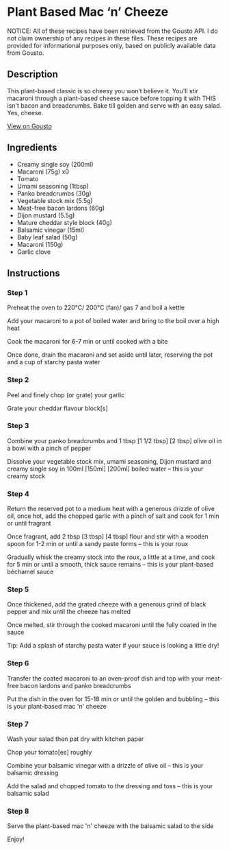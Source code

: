 # Plant Based Mac ‘n’ Cheeze

NOTICE: All of these recipes have been retrieved from the Gousto API. I do not claim ownership of any recipes in these files. These recipes are provided for informational purposes only, based on publicly available data from Gousto.

## Description

This plant-based classic is so cheesy you won’t believe it. You'll stir macaroni through a plant-based cheese sauce before topping it with THIS isn't bacon and breadcrumbs. Bake till golden and serve with an easy salad. Yes, cheese.

[View on Gousto](https://www.gousto.co.uk/recipes/cookbook/plant-based-mac-n-cheeze)

## Ingredients

- Creamy single soy (200ml)
- Macaroni (75g) x0
- Tomato
- Umami seasoning (1tbsp)
- Panko breadcrumbs (30g)
- Vegetable stock mix (5.5g)
- Meat-free bacon lardons (60g)
- Dijon mustard (5.5g)
- Mature cheddar style block (40g)
- Balsamic vinegar (15ml)
- Baby leaf salad (50g)
- Macaroni (150g)
- Garlic clove

## Instructions


### Step 1

Preheat the oven to 220°C/ 200°C (fan)/ gas 7 and boil a kettle

Add your macaroni to a pot of boiled water and bring to the boil over a high heat

Cook the macaroni for 6-7 min or until cooked with a bite

Once done, drain the macaroni and set aside until later, reserving the pot and a cup of starchy pasta water


### Step 2

Peel and finely chop (or grate) your garlic

Grate your cheddar flavour block[s]


### Step 3

Combine your panko breadcrumbs and 1 tbsp <span class="text-purple">[1 1/2 tbsp]</span> <span class="text-danger">[2 tbsp] </span>olive oil in a bowl with a pinch of pepper

Dissolve your vegetable stock mix, umami seasoning, Dijon mustard and creamy single soy in 100ml <span class="text-purple">[150ml]</span> <span class="text-danger">[200ml]</span> boiled water – this is your creamy stock


### Step 4

Return the reserved pot to a medium heat with a generous drizzle of olive oil, once hot, add the chopped garlic with a pinch of salt and cook for 1 min or until fragrant

Once fragrant, add 2 tbsp <span class="text-purple">[3 tbsp]</span><span class="text-danger"> [4 tbsp] </span>flour and stir with a wooden spoon for 1-2 min or until a sandy paste forms – this is your roux

Gradually whisk the creamy stock into the roux, a little at a time, and cook for 5 min or until a smooth, thick sauce remains – this is your plant-based béchamel sauce


### Step 5

Once thickened, add the grated cheeze with a generous grind of black pepper and mix until the cheeze has melted

Once melted, stir through the cooked macaroni until the fully coated in the sauce

Tip: Add a splash of starchy pasta water if your sauce is looking a little dry!


### Step 6

Transfer the coated macaroni to an oven-proof dish and top with your meat-free bacon lardons and panko breadcrumbs

Put the dish in the oven for 15-18 min or until the golden and bubbling – this is your plant-based mac 'n' cheeze


### Step 7

Wash your salad then pat dry with kitchen paper

Chop your tomato[es] roughly

Combine your balsamic vinegar with a drizzle of olive oil – this is your balsamic dressing

Add the salad and chopped tomato to the dressing and toss – this is your balsamic salad

### Step 8

Serve the plant-based mac 'n' cheeze with the balsamic salad to the side

Enjoy!

